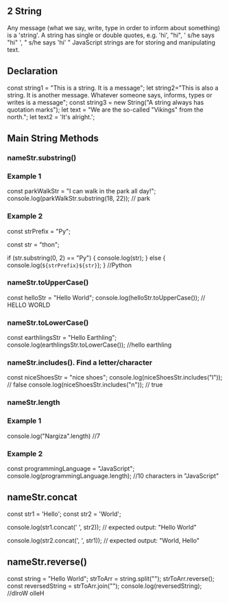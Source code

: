 ## 2 String 
Any message (what we say, write, type in order to inform about something) is a 'string'. 
A string has single or double quotes, e.g. 'hi', "hi", ' s/he says "hi" ', " s/he says 'hi' " 
JavaScript strings are for storing and manipulating text.


## Declaration
const string1 = "This is a string. It is a message";
let string2="This is also a string. It is another message. Whatever someone says, informs, types or writes is a message"; 
const string3 = new String("A string always has quotation marks");
let text = "We are the so-called \"Vikings\" from the north."; 
let text2 = 'It\'s alright.';

## Main String Methods 
### nameStr.substring()
### Example 1
const parkWalkStr = "I can walk in the park all day!";
console.log(parkWalkStr.substring(18, 22));
// park

### Example 2 
const strPrefix = "Py";

const str = "thon";

if (str.substring(0, 2) == "Py") {
    console.log(str);
} else {
    console.log(`${strPrefix}${str}`);
}
//Python

### nameStr.toUpperCase()
const helloStr = "Hello World";
console.log(helloStr.toUpperCase());
// HELLO WORLD

### nameStr.toLowerCase()
const earthlingsStr = "Hello Earthling";
console.log(earthlingsStr.toLowerCase());
//hello earthling

### nameStr.includes(). Find a letter/character  
const niceShoesStr = "nice shoes";
console.log(niceShoesStr.includes("l")); // false 
console.log(niceShoesStr.includes("n")); // true

### nameStr.length 
### Example 1 
console.log("Nargiza".length) 
//7 

### Example 2 
const programmingLanguage = "JavaScript";
console.log(programmingLanguage.length);
//10 characters in "JavaScript"

## nameStr.concat
const str1 = 'Hello';
const str2 = 'World';

console.log(str1.concat(' ', str2));
// expected output: "Hello World"

console.log(str2.concat(', ', str1));
// expected output: "World, Hello"

## nameStr.reverse()
const string = "Hello World";
strToArr = string.split("");
strToArr.reverse();
const reversedString = strToArr.join("");
console.log(reversedString);
//dlroW olleH